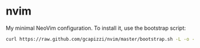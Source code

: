 # nvim

My minimal NeoVim configuration. To install it, use the bootstrap script:

```bash
curl https://raw.github.com/gcapizzi/nvim/master/bootstrap.sh -L -o - | sh
```
